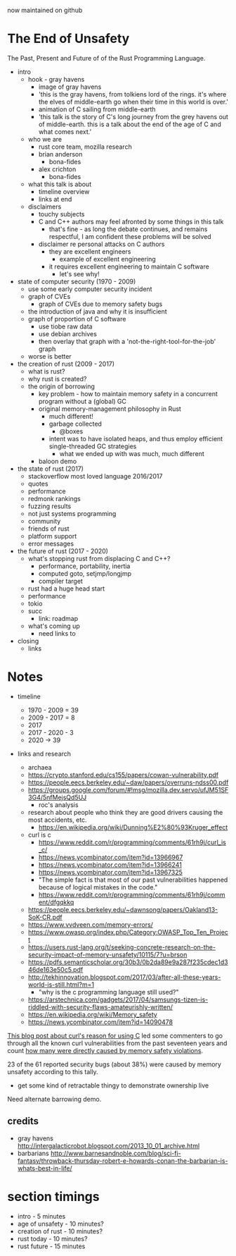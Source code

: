 now maintained on github

# The End of Unsafety

The Past, Present and Future of of the Rust Programming Language.

- intro
  - hook - gray havens
    - image of gray havens
    - 'this is the gray havens, from tolkiens lord of the rings. it's
      where the elves of middle-earth go when their time in this world
      is over.'
    - animation of C sailing from middle-earth
    - 'this talk is the story of C's long journey from the
      grey havens out of middle-earth. this is a talk about the end of
      the age of C and what comes next.'
  - who we are
    - rust core team, mozilla research
    - brian anderson
      - bona-fides
    - alex crichton
      - bona-fides
  - what this talk is about
    - timeline overview
    - links at end
  - disclaimers
    - touchy subjects
    - C and C++ authors may feel afronted by some things in this talk
      - that's fine - as long the debate continues, and remains
        respectful, I am confident these problems will be solved
    - disclaimer re personal attacks on C authors
      - they are excellent engineers
        - example of excellent engineering
      - it requires excellent engineering to maintain C software
        - let's see why!
- state of computer security (1970 - 2009)
  - use some early computer security incident
  - graph of CVEs
    - graph of CVEs due to memory safety bugs
  - the introduction of java and why it is insufficient
  - graph of proportion of C software
    - use tiobe raw data
    - use debian archives
    - then overlay that graph with a 'not-the-right-tool-for-the-job' graph
  - worse is better
- the creation of rust (2009 - 2017)
  - what is rust?
  - why rust is created?
  - the origin of borrowing
    - key problem - how to maintain memory safety in a concurrent
      program without a (global) GC
    - original memory-management philosophy in Rust
      - much different!
      - garbage collected
        - @boxes
      - intent was to have isolated heaps, and thus
        employ efficient single-threaded GC strategies
        - what we ended up with was much, much different
    - baloon demo
- the state of rust (2017)
  - stackoverflow most loved language 2016/2017
  - quotes
  - performance
  - redmonk rankings
  - fuzzing results
  - not just systems programming
  - community
  - friends of rust
  - platform support
  - error messages
- the future of rust (2017 - 2020)
  - what's stopping rust from displacing C and C++?
    - performance, portability, inertia
    - computed goto, setjmp/longjmp
    - compiler target
  - rust had a huge head start
  - performance
  - tokio
  - succ
    - link: roadmap
  - what's coming up
    - need links to
- closing
  - links

# Notes

- timeline
  - 1970 - 2009 = 39
  - 2009 - 2017 = 8
  - 2017
  - 2017 - 2020 - 3
  - 2020 -> 39

- links and research
  - archaea
  - https://crypto.stanford.edu/cs155/papers/cowan-vulnerability.pdf
  - https://people.eecs.berkeley.edu/~daw/papers/overruns-ndss00.pdf
  - https://groups.google.com/forum/#!msg/mozilla.dev.servo/ufJM51SF3G4/5nfMejsQd5UJ
    - roc's analysis
  - research about people who think they are good drivers causing the most accidents, etc.
    - https://en.wikipedia.org/wiki/Dunning%E2%80%93Kruger_effect
  - curl is c
    - https://www.reddit.com/r/programming/comments/61rh9j/curl_is_c/
    - https://news.ycombinator.com/item?id=13966967
    - https://news.ycombinator.com/item?id=13966241
    - https://news.ycombinator.com/item?id=13967325
    - "The simple fact is that most of our past vulnerabilities happened because of logical mistakes in the code."
    - https://www.reddit.com/r/programming/comments/61rh9j/comment/dfgqkkq
  - https://people.eecs.berkeley.edu/~dawnsong/papers/Oakland13-SoK-CR.pdf
  - https://www.vvdveen.com/memory-errors/
  - https://www.owasp.org/index.php/Category:OWASP_Top_Ten_Project
  - https://users.rust-lang.org/t/seeking-concrete-research-on-the-security-impact-of-memory-unsafety/10115/7?u=brson
  - https://pdfs.semanticscholar.org/30b3/0b2da89e9a287f235cdec1d346de163e50c5.pdf
  - http://tekhinnovation.blogspot.com/2017/03/after-all-these-years-world-is-still.html?m=1
    - "why is the c programming language still used?"
  - https://arstechnica.com/gadgets/2017/04/samsungs-tizen-is-riddled-with-security-flaws-amateurishly-written/
  - https://en.wikipedia.org/wiki/Memory_safety
  - https://news.ycombinator.com/item?id=14090478

[This blog post about curl's reason for using C][1] led some
commenters to go through all the known curl vulnerabilities from the
past seventeen years and count [how many were directly caused by
memory safety violations][2].

23 of the 61 reported security bugs (about 38%) were caused by memory
unsafety according to this tally.

[1]: https://daniel.haxx.se/blog/2017/03/27/curl-is-c/
[2]: https://www.reddit.com/r/programming/comments/61rh9j/curl_is_c/dfgvdw0/

- get some kind of retractable thingy to demonstrate ownership live

Need alternate barrowing demo.

## credits

- gray havens http://intergalacticrobot.blogspot.com/2013_10_01_archive.html
- barbarians http://www.barnesandnoble.com/blog/sci-fi-fantasy/throwback-thursday-robert-e-howards-conan-the-barbarian-is-whats-best-in-life/

# section timings

- intro - 5 minutes
- age of unsafety - 10 minutes?
- creation of rust - 10 minutes?
- rust today - 10 minutes?
- rust future - 15 minutes
